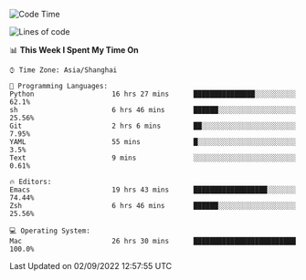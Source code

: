 <!--START_SECTION:waka-->
![Code Time](http://img.shields.io/badge/Code%20Time-846%20hrs%2012%20mins-blue)

![Lines of code](https://img.shields.io/badge/From%20Hello%20World%20I%27ve%20Written-22%20Thousand%20lines%20of%20code-blue)

📊 **This Week I Spent My Time On** 

```text
⌚︎ Time Zone: Asia/Shanghai

💬 Programming Languages: 
Python                   16 hrs 27 mins      ███████████████░░░░░░░░░░   62.1% 
sh                       6 hrs 46 mins       ██████░░░░░░░░░░░░░░░░░░░   25.56% 
Git                      2 hrs 6 mins        ██░░░░░░░░░░░░░░░░░░░░░░░   7.95% 
YAML                     55 mins             █░░░░░░░░░░░░░░░░░░░░░░░░   3.5% 
Text                     9 mins              ░░░░░░░░░░░░░░░░░░░░░░░░░   0.61%

🔥 Editors: 
Emacs                    19 hrs 43 mins      ██████████████████░░░░░░░   74.44% 
Zsh                      6 hrs 46 mins       ██████░░░░░░░░░░░░░░░░░░░   25.56%

💻 Operating System: 
Mac                      26 hrs 30 mins      █████████████████████████   100.0%

```


 Last Updated on 02/09/2022 12:57:55 UTC
<!--END_SECTION:waka-->
